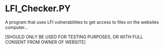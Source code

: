 # LFI_Checker.PY
A program that uses LFI vulnerabilities to get access to files on the websites computer...

[SHOULD ONLY BE USED FOR TESTING PURPOSES, OR WITH FULL CONSENT FROM OWNER OF WEBSITE]
